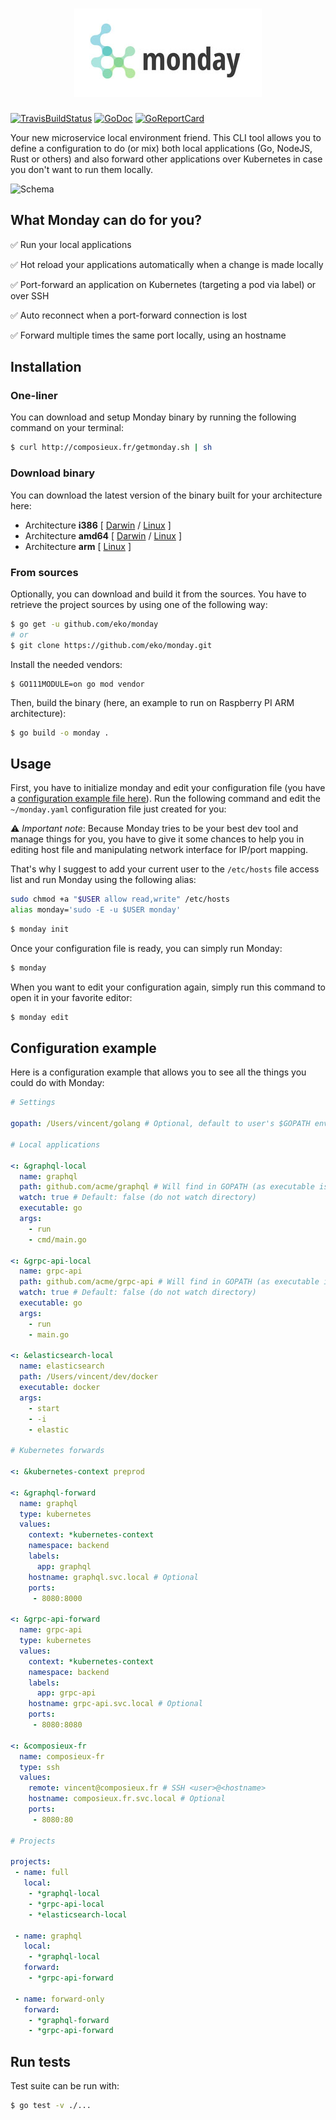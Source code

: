 <h1 align="center"><img src="misc/logo.jpg" title="Monday: dev tool for local app and port-forwarding" alt="Monday: dev tool for local app and port-forwarding"></h1>

[![TravisBuildStatus](https://api.travis-ci.org/eko/monday.svg?branch=master)](https://travis-ci.org/eko/monday)
[![GoDoc](https://godoc.org/github.com/eko/monday?status.png)](https://godoc.org/github.com/eko/monday)
[![GoReportCard](https://goreportcard.com/badge/github.com/eko/monday)](https://goreportcard.com/report/github.com/eko/monday)


Your new microservice local environment friend. This CLI tool allows you to define a configuration to do (or mix) both local applications (Go, NodeJS, Rust or others) and also forward other applications over Kubernetes in case you don't want to run them locally.

![Schema](https://github.com/eko/monday/blob/master/misc/schema.jpg?raw=true)

## What Monday can do for you?

✅ Run your local applications

✅ Hot reload your applications automatically when a change is made locally

✅ Port-forward an application on Kubernetes (targeting a pod via label) or over SSH

✅ Auto reconnect when a port-forward connection is lost

✅ Forward multiple times the same port locally, using an hostname

## Installation

### One-liner

You can download and setup Monday binary by running the following command on your terminal:

```bash
$ curl http://composieux.fr/getmonday.sh | sh
```

### Download binary

You can download the latest version of the binary built for your architecture here:

* Architecture **i386** [
    [Darwin](https://github.com/eko/monday/releases/latest/download/monday-darwin-386) /
    [Linux](https://github.com/eko/monday/releases/latest/download/monday-linux-386)
]
* Architecture **amd64** [
    [Darwin](https://github.com/eko/monday/releases/latest/download/monday-darwin-amd64) /
    [Linux](https://github.com/eko/monday/releases/latest/download/monday-linux-amd64)
]
* Architecture **arm** [
    [Linux](https://github.com/eko/it/releases/latest/download/monday-linux-arm)
]

### From sources

Optionally, you can download and build it from the sources. You have to retrieve the project sources by using one of the following way:
```bash
$ go get -u github.com/eko/monday
# or
$ git clone https://github.com/eko/monday.git
```

Install the needed vendors:

```
$ GO111MODULE=on go mod vendor
```

Then, build the binary (here, an example to run on Raspberry PI ARM architecture):
```bash
$ go build -o monday .
```

## Usage

First, you have to initialize monday and edit your configuration file (you have a [configuration example file here](https://raw.githubusercontent.com/eko/monday/master/example.yaml)).
Run the following command and edit the `~/monday.yaml` configuration file just created for you:

⚠️ *Important note*: Because Monday tries to be your best dev tool and manage things for you, you have to give it some chances to help you in editing host file and manipulating network interface for IP/port mapping.

That's why I suggest to add your current user to the `/etc/hosts` file access list and run Monday using the following alias:

```bash
sudo chmod +a "$USER allow read,write" /etc/hosts
alias monday='sudo -E -u $USER monday'
```

```bash
$ monday init
```

Once your configuration file is ready, you can simply run Monday:

```bash
$ monday
```

When you want to edit your configuration again, simply run this command to open it in your favorite editor:

```bash
$ monday edit
```

## Configuration example

Here is a configuration example that allows you to see all the things you could do with Monday:

```yaml
# Settings

gopath: /Users/vincent/golang # Optional, default to user's $GOPATH env var

# Local applications

<: &graphql-local
  name: graphql
  path: github.com/acme/graphql # Will find in GOPATH (as executable is "go")
  watch: true # Default: false (do not watch directory)
  executable: go
  args:
    - run
    - cmd/main.go

<: &grpc-api-local
  name: grpc-api
  path: github.com/acme/grpc-api # Will find in GOPATH (as executable is "go")
  watch: true # Default: false (do not watch directory)
  executable: go
  args:
    - run
    - main.go

<: &elasticsearch-local
  name: elasticsearch
  path: /Users/vincent/dev/docker
  executable: docker
  args:
    - start
    - -i
    - elastic

# Kubernetes forwards

<: &kubernetes-context preprod

<: &graphql-forward
  name: graphql
  type: kubernetes
  values:
    context: *kubernetes-context
    namespace: backend
    labels:
      app: graphql
    hostname: graphql.svc.local # Optional
    ports:
     - 8080:8000

<: &grpc-api-forward
  name: grpc-api
  type: kubernetes
  values:
    context: *kubernetes-context
    namespace: backend
    labels:
      app: grpc-api
    hostname: grpc-api.svc.local # Optional
    ports:
     - 8080:8080

<: &composieux-fr
  name: composieux-fr
  type: ssh
  values:
    remote: vincent@composieux.fr # SSH <user>@<hostname>
    hostname: composieux.fr.svc.local # Optional
    ports:
     - 8080:80

# Projects

projects:
 - name: full
   local:
    - *graphql-local
    - *grpc-api-local
    - *elasticsearch-local

 - name: graphql
   local:
    - *graphql-local
   forward:
    - *grpc-api-forward

 - name: forward-only
   forward:
    - *graphql-forward
    - *grpc-api-forward

```

## Run tests

Test suite can be run with:

```bash
$ go test -v ./...
```
